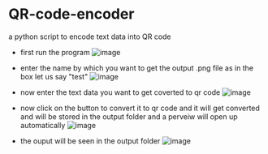 # QR-code-encoder
a python script to encode text data into QR code 

- first run the program 
![image](https://user-images.githubusercontent.com/67222042/92997099-35e93c80-f52e-11ea-8232-1a758f2226fc.png)

- enter the name by which you want to get the output .png file as in the box let us say "test"
![image](https://user-images.githubusercontent.com/67222042/92997141-a85a1c80-f52e-11ea-8be6-1b30e137bc64.png)

- now enter the text data you want to get coverted to qr code
![image](https://user-images.githubusercontent.com/67222042/92997171-d7708e00-f52e-11ea-8666-1baa10202fd6.png)

- now click on the button to convert it to qr code and it will get converted and will be stored in the output folder and a perveiw will open up automatically
![image](https://user-images.githubusercontent.com/67222042/92997195-04bd3c00-f52f-11ea-9cd6-1a77642d90be.png)

- the ouput will be seen in the output folder
![image](https://user-images.githubusercontent.com/67222042/92997207-24ecfb00-f52f-11ea-9ec8-8b17fde67e7a.png)
